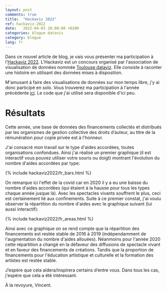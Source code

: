 ```yaml
---
layout: post
comments: true
title:  "Hackaviz 2022"
ref: hackaviz-2022
date:   2022-04-03 20:00:00 +0200
categories: blogue datavis
category: blogue
lang: fr
---
```


Dans ce nouvel article de blog, je vais vous présenter ma participation à l'[Hackaviz 2022](https://github.com/ToulouseDataViz/Hackaviz2022).
L'Hackaviz est un concours organisé par l'association de visualisation de données nommée [Toulouse dataviz](https://toulouse-dataviz.fr/). Elle consiste à raconter une histoire en utilisant des données mises à disposition.

M'amusant à faire des visualisations de données sur mon temps libre, j'y ai donc participé en solo.
Vous trouverez ma participation à l'année précédente [ici](/blogue/datavis/2021/09/19/hackaviz_fr.html).
Le code que j'ai utilisé sera disponible d'ici peu.

# Résultats

Cette année, une base de données des financements collectés et
distribués par les organismes de gestion collective des droits
d’auteur, au titre de la rémunération pour copie privée est à l'honneur.

J'ai consacré mon travail sur le type d'aides accordées, toutes organisations confondues.
Ainsi j'ai réalisé un premier graphique (il est interactif vous pouvez utiliser votre souris ou doigt) montrant l'évolution du nombre d'aides accordées par type:

{% include hackaviz2022/fr_bars.html %}

On remarque ici l'effet de la covid car en 2020 il y a eu une baisse du nombre d'aides accordées (qui étaient à la hausse pour tous les types chaque année jusque là).
Avec les spectacles vivants souffrent le plus, ceci est certainement lié aux confinements.
Suite à ce premier constat, j'ai voulu observer la répartition du nombre d'aides avec le graphique suivant (lui aussi interactif):

{% include hackaviz2022/fr_areas.html %}

Ainsi avec ce graphique on se rend compte que la répartition des financements est restée stable de 2016 à 2019 (indépendamment de l'augmentation du nombre d'aides allouées).
Néanmoins pour l'année 2020 cette répartition a changé en la défaveur des diffusions de spectacle vivant et en faveur des financements de créations. Tandis que la proportion de financements pour l'éducation artistique et culturelle et la formation des artistes est restée stable.


J’espère que cela aidera/inspirera certains d’entre vous.
Dans tous les cas, j'espère que cela a été intéressant.

À la revoyure, Vincent.
